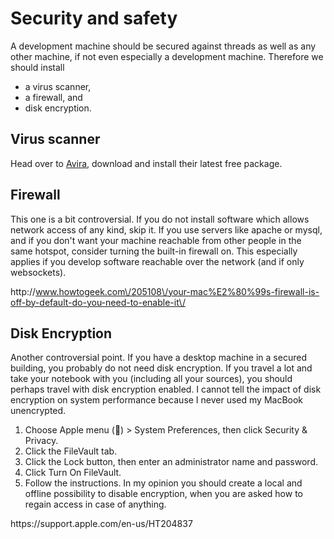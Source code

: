# Security and safety

A development machine should be secured against threads as well as any other machine, if not even especially a development machine. Therefore we should install

* a virus scanner,
* a firewall, and
* disk encryption.

## Virus scanner

Head over to [Avira](https://www.avira.com/), download and install their latest free package.

## Firewall

This one is a bit controversial. If you do not install software which allows network access of any kind, skip it. If you use servers like apache or mysql, and if you don't want your machine reachable from other people in the same hotspot, consider turning the built-in firewall on. This especially applies if you develop software reachable over the network \(and if only websockets\).

http:\/\/www.howtogeek.com\/205108\/your-mac%E2%80%99s-firewall-is-off-by-default-do-you-need-to-enable-it\/

## Disk Encryption

Another controversial point. If you have a desktop machine in a secured building, you probably do not need disk encryption. If you travel a lot and take your notebook with you \(including all your sources\), you should perhaps travel with disk encryption enabled. I cannot tell the impact of disk encryption on system performance because I never used my MacBook unencrypted.



1. Choose Apple menu \(\) &gt; System Preferences, then click Security & Privacy.
2. Click the FileVault tab.
3. Click the Lock button, then enter an administrator name and password.
4. Click Turn On FileVault.
5. Follow the instructions. In my opinion you should create a local and offline possibility to disable encryption, when you are asked how to regain access in case of anything.

https:\/\/support.apple.com\/en-us\/HT204837

